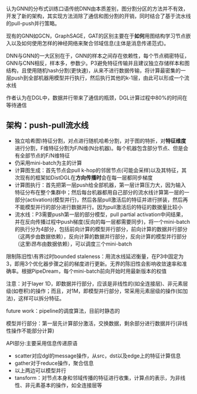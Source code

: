 认为GNN的分布式训练口语传统DNN由本质差别，图分割分区的方法并不有效，开发了新的架构，其实现方法消除了通信和图分割的开销，同时结合了基于流水线的pull-push并行策略。

现有的GNN如GCN，GraphSAGE，GAT的区别主要在于**如何**用图结构学习节点嵌入以及如何使用怎样的神经网络来聚合邻域信息(主体是消息传递范式)。

DNN与GNN的一大区别在于，GNN的样本之间存在依赖性，每个节点稠密特征，GNN与CNN相反，样本多，参数少。P3避免特征传输并且建议独立存储样本和图结构，且使用随机hash分割(更快速)，从来不进行数据传输，将计算最密集的一层push到全部机器用模型并行执行，然后执行其他的k-1层，由此可以形成一个流水线

作者认为在DGL中，数据并行带来了通信的瓶颈，DGL计算过程中80%的时间在等待通信

## 架构：push-pull流水线
* 独立哈希图\特征分割，对点进行随机哈希分割，对于图的特折，对**特征维度**进行分割，F维特征分割为F/N维(N台机器)。每个机器包含部分节点、但是会有全部节点的F/N维特征
* 仍采用mini-batch为主的计算
* 计算图生成：首先节点会pull k-hop的邻居节点(可能会采样)以及其特征，其次现有的框架如DistDGL在**方向传播时**会在每一层都同步梯度
* 计算图执行：首先把第一层push给全部机器，第一层计算压力大，因为输入特征分布在整个集群中；然后每台机器都用自己部分的流水线计算第一层的一部分(activation)(模型并行)，然后各层pull激活后的特征并进行拼装，然后再不能模型并行的部分进行数据并行。因为pull激活后的特征的数据量比较小
* 流水线：P3需要push第一层的部分模型，pull partial activation中间结果，并在反向传播过程中push梯度(反向的每一层都需要同步)，将一个mini-batch的执行分为4部分，包括前向计算的模型并行部分，前向计算的数据并行部分（这两步由数据依赖），反向计算的数据并行部分，反向计算的模型并行部分（这里i昂布由数据依赖），可以调度三个mini-batch

限制陈旧性\有界过时bounded staleness：用流水线延迟衡量，在P3中固定为3，即用3个优化器步骤之前的梯度进行更新。无界的陈旧性会影响收敛速率和准确率。根据PipeDream，每个mini-batch前向开始时用最新版本的权值

注意：对于layer 1D，即数据并行部分，应该是非线性的(如全连接层)、非元素层级(如卷积)的操作；而且，对1M，即模型并行部分，常采用元素层级的操作(如加法)，这样可以拆分特征。

future work：pipeline的调度算法，目前时静态的

模型并行部分：第一层先计算部分激活，交换数据，剩余部分进行数据并行(非线性操作不能部分计算)

API部分:主要采用信息传递原语
* scatter对应dgl的message操作，从src，dst以及edge上的特征计算信息
* gather对于reduce操作，聚合信息
* 以上两边可以模型并行
* tansform：对节点本身和邻域传播的特征进行收集，计算点的表示，为非线性、非元素基本的操作，如全连接层等